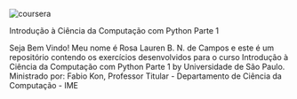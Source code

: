 ![coursera](https://user-images.githubusercontent.com/86569498/130337628-ae98b626-e49f-4e5b-a084-ec8deef4b6b7.png)

Introdução à Ciência da Computação com Python Parte 1

Seja Bem Vindo! Meu nome é Rosa Lauren B. N. de Campos e este é um repositório contendo os exercícios desenvolvidos para o curso Introdução à Ciência da Computação com Python Parte 1 by Universidade de São Paulo. Ministrado por: Fabio Kon, Professor Titular - Departamento de Ciência da Computação - IME


